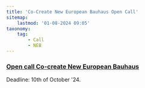 ```yaml
---
title: 'Co-Create New European Bauhaus Open Call'
sitemap:
    lastmod: '01-08-2024 09:05'
taxonomy:
    tag:
        - Call
        - NEB
---
```


### [Open call Co-create New European Bauhaus](https://www.eiturbanmobility.eu/co-create-new-european-bauhaus-open-call-2025/)

Deadline: 10th of October '24. 